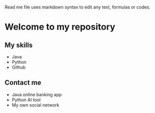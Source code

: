 Read me file uses markdown syntax to edit any text, formulas or codes.

# Welcome to my repository

## My skills
- Java
- Python
- Github

## Contact me
- Java online banking app
- Python AI tool
- My own social network
